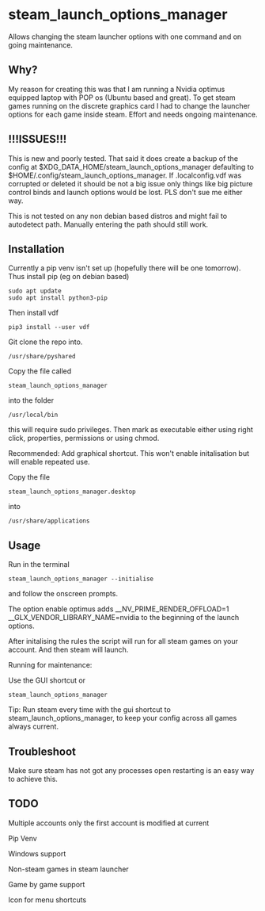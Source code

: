 # steam_launch_options_manager
Allows changing the steam launcher options with one command and on going maintenance.

## Why?
My reason for creating this was that I am running a Nvidia optimus equipped laptop with POP os (Ubuntu based and great). To get steam games running on the discrete graphics card I had to change the launcher options for each game inside steam. Effort and needs ongoing maintenance.

## !!!ISSUES!!!
This is new and poorly tested. That said it does create a backup of the config at $XDG_DATA_HOME/steam_launch_options_manager defaulting to $HOME/.config/steam_launch_options_manager. If .localconfig.vdf was corrupted or deleted it should be not a big issue only things like big picture control binds and launch options would be lost. PLS don't sue me either way.

This is not tested on any non debian based distros and might fail to autodetect path. Manually entering the path should still work.

## Installation
Currently a pip venv isn't set up (hopefully there will be one tomorrow). 
Thus install pip (eg on debian based)

```
sudo apt update
sudo apt install python3-pip
```

Then install vdf

```
pip3 install --user vdf
```

Git clone the repo into.
```
/usr/share/pyshared
```

Copy the file called

```
steam_launch_options_manager
```

into the folder

```
/usr/local/bin
```

this will require sudo privileges. Then mark as executable either using right click, properties, permissions or using chmod.

Recommended:
Add graphical shortcut. This won't enable initalisation but will enable repeated use.

Copy the file


```
steam_launch_options_manager.desktop
```

into

```
/usr/share/applications
```
## Usage
Run in the terminal

```
steam_launch_options_manager --initialise
```

and follow the onscreen prompts.

The option enable optimus adds  __NV_PRIME_RENDER_OFFLOAD=1 __GLX_VENDOR_LIBRARY_NAME=nvidia to the beginning of the launch options.

After initalising the rules the script will run for all steam games on your account. And then steam will launch.

Running for maintenance:

Use the GUI shortcut or

```
steam_launch_options_manager
```

Tip: Run steam every time with the gui shortcut to steam_launch_options_manager, to keep your config across all games always current.

## Troubleshoot
Make sure steam has not got any processes open restarting is an easy way to achieve this.

## TODO
Multiple accounts only the first account is modified at current

Pip Venv

Windows support

Non-steam games in steam launcher

Game by game support

Icon for menu shortcuts